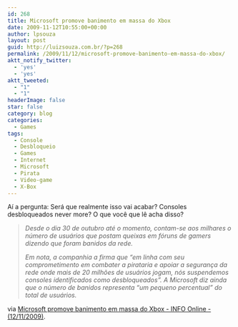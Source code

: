 ```yaml
---
id: 268
title: Microsoft promove banimento em massa do Xbox
date: 2009-11-12T10:55:00+00:00
author: lpsouza
layout: post
guid: http://luizsouza.com.br/?p=268
permalink: /2009/11/12/microsoft-promove-banimento-em-massa-do-xbox/
aktt_notify_twitter:
  - 'yes'
  - 'yes'
aktt_tweeted:
  - "1"
  - "1"
headerImage: false
star: false
category: blog
categories:
  - Games
tags:
  - Console
  - Desbloqueio
  - Games
  - Internet
  - Microsoft
  - Pirata
  - Video-game
  - X-Box
---
```

Aí a pergunta: Será que realmente isso vai acabar? Consoles desbloqueados never more? O que você que lê acha disso?

> _Desde o dia 30 de outubro até o momento, contam-se aos milhares o número de usuários que postam queixas em fóruns de gamers dizendo que foram banidos da rede._
> 
> _Em nota, a companhia a firma que “em linha com seu comprometimento em combater a pirataria e apoiar a segurança da rede onde mais de 20 milhões de usuários jogam, nós suspendemos consoles identificados como desbloqueados”. A Microsoft diz ainda que o número de banidos representa “um pequeno percentual” do total de usuários._

via [Microsoft promove banimento em massa do Xbox - INFO Online - (12/11/2009)](http://info.abril.com.br/noticias/tecnologia-pessoal/microsoft-promove-banimento-em-massa-do-xbox-12112009-16.shl).
